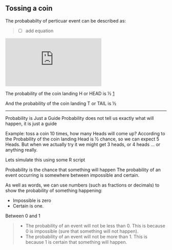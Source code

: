 
## Tossing a coin

The probababilty of perticuar event can be described as:

> - [ ] add equation

![equation](https://latex.codecogs.com/gif.latex?%5Ctext%7BProbabillity%7D%20%3D%20%5Cfrac%7B%5Ctext%7BNumber%20of%20favourable%20outcome%7D%7D%7B%5Ctext%7BNumber%20of%20possible%20eaqually%20like%20outcomes%7D%7D)

The probability of the coin landing H or HEAD is ½ [1]

And the probability of the coin landing T or TAIL is ½




-----
Probability is Just a Guide
Probability does not tell us exactly what will happen, it is just a guide

Example: toss a coin 10 times, how many Heads will come up?
According to the Probability of the coin landing Head is ½ chance, so we can expect 5 Heads.
But when we actually try it we might get 3 heads, or  4 heads ... or anything really.

Lets simulate this using some R script





Probability is the chance that something will happen
The probability of an event occurring is somewhere between impossible and certain.

As well as words, we can use numbers (such as fractions or decimals) to show the probability of something happening:

* Impossible is zero
* Certain is one.

Between 0 and 1
> * The probability of an event will not be less than 0. 
>   This is because 0 is impossible (sure that something will not happen).
> * The probability of an event will not be more than 1. 
>   This is because 1 is certain that something will happen.

[1]: https://www.mathsisfun.com/data/probability.html

